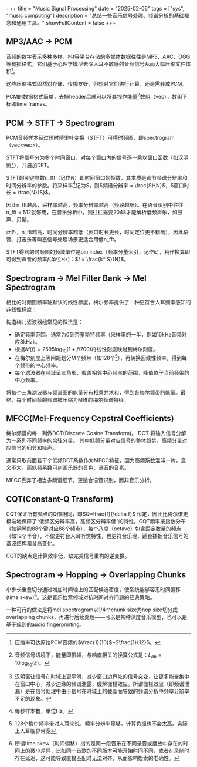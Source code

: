 +++
title = "Music Signal Processing"
date = "2025-02-06"
tags = ["sys", "music computing"]
description = "总结一些音乐信号处理、频谱分析的基础概念和通用工具。"
showFullContent = false
+++

## MP3/AAC -> PCM
音频的数字表示多种多样，抖t等平台存储的多媒体数据往往是MP3、AAC、OGG等有损格式，它们基于心理学模型去除人耳不敏感的音频信号从而大幅压缩文件体积[^4]。

这些压缩格式固然对存储、传输友好，但想对它们进行计算，还是需转成PCM。

PCM的数据格式简单，去掉header后就可以将其视作能量[^5]数组（vec<f32>），数组下标即time frames。

## PCM -> STFT -> Spectrogram
PCM音频样本经过短时傅里叶变换（STFT）可得时频图，即spectrogram（vec<vec<float>>）。

STFT将信号分为多个时间窗口，对每个窗口内的信号逐一乘以窗口函数（如汉明窗[^1]），并施加DFT。

STFT的关键参数n_fft（记作$N$）即时间窗口的帧数，其本质是调节频谱分辨率和时间分辨率的参数。将采样率[^2]记为$S$，则$频谱分辨率 = \frac{S}{N}$，$窗口时长 = \frac{N}{S}$。

因此n_fft越高，采样率越高，频率分辨率越高（频段越细）。在语音识别中往往n_fft = 512就够用，在音乐分析中，则往往需要2048才能解析低频声乐，如鼓声、贝斯。

此外，n_fft越高，时间分辨率越低（窗口时长更长，时间定位更不精确），因此语音、打击乐等瞬态信号处理场景更适合用低n_fft。

STFT得到的时频图的频域单位是bin index（频率分量索引，记作$k$），稍作换算即可得到声音的频率$f$(单位Hz)：$f = \frac{k* S}{N}$。

## Spectrogram -> Mel Filter Bank -> Mel Spectrogram
相比的时频图频率轴默认的线性标度，梅尔频率提供了一种更符合人耳频率感知的非线性标度：

构造梅儿滤波器组常见的做法是：
- 确定频率范围，通常为0到奈奎斯特频率（采样率的一半，例如16kHz音频对应8kHz）。
- 根据$M(f) = 2595 \log_{10}(1 + f/700)$将线性刻度映射到梅尔刻度。
- 在梅尔刻度上等间距划分M个频带（如128个[^3]），再转换回线性频率，得到每个频带的中心频率。
- 每个滤波器在频域呈三角形，覆盖相邻中心频率的范围，峰值位于当前频带的中心频率。

将每个三角滤波器与频谱图的能量分布相乘并求和，得到各梅尔频带的能量。最终，每个时间帧的频谱被压缩为M维的梅尔频谱特征。

## MFCC(Mel-Frequency Cepstral Coefficients)
梅尔频谱的每一列做DCT(Discrete Cosine Transform)。
DCT 将输入信号分解为一系列不同频率的余弦分量。
其中低频分量对应信号的整体趋势，高频分量对应信号的细节和噪声。

通常只取前面若干个低频DCT系数作为MFCC特征，因为高频系数混沌一片，意义不大，而低频系数可刻画乐器的音色、语音的音素。

MFCC丢弃了相当多频谱细节，更适合语音识别，而非音乐分析。

## CQT(Constant-Q Transform)
CQT保证所有频点的Q值相同，即$Q=\frac{f}{\delta f}$ 恒定，因此比梅尔谱更极端地保障了“低频区分辨率高，高频区分辨率低”的特性。CQT频率按指数分布（如钢琴的88个键对应88个频点），每个八度（octave）包含固定数量的频点（如12个半音），不仅更符合人耳听觉特性，也更符合乐理，适合捕捉音乐信号的谐波结构和音高变化。

CQT的缺点是计算效率低，缺完美信号重构的逆变换。

## Spectrogram -> Hopping -> Overlapping Chunks
小步长重叠切分通过增加时间轴上的匹配候选密度，使系统能够容忍时间偏移(time skew)[^6]。这是音乐检索领域对抗时间对齐问题的经典策略。

一种可行的做法是将mel spectrogram以1/4个chunk size为hop size切分成overlapping chunks，再进行后续处理——可以是某种深度音乐模型，也可以是基于规则的audio fingerprinting。

[^1]: 汉明窗让信号在时域上更平滑，减少窗口边界处的信号突变，让更多能量集中在窗口中心，减少边缘的频谱泄露，缓解栅栏效应。所谓栅栏效应（即频谱泄漏）是在信号处理中由于信号在时域上的截断而导致的频谱分析中频率分辨率不足的现象。
[^2]: 每秒样本数，单位Hz。
[^3]: 128个梅尔频率带对人耳来说，频率分辨率足够，计算负担也不会太高。实际上人耳临界带宽
[^4]: 压缩率可达原始PCM音频的$\frac{1}{10}$~$\frac{1}{12}$。
[^5]: 音频信号语境下，能量即振幅，与响度相关的换算公式是：$L_{db} = 10 \log_{10}(E)$。
[^6]: 所谓time skew（时间偏移）指的是同一段音乐在不同录音或播放中存在的时间上的微小差异，比如同一首歌的不同版本可能开始时间不同，或者在录制时存在延迟，这可能导致直接匹配时无法对齐，从而影响检索的准确性。
